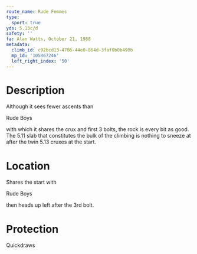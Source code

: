 ```yaml
---
route_name: Rude Femmes
type:
  sport: true
yds: 5.13c/d
safety: ''
fa: Alan Watts, October 21, 1988
metadata:
  climb_id: c92bcd13-4786-44e0-864d-3faf0b0b490b
  mp_id: '105867246'
  left_right_index: '50'
---
```

# Description
Although it sees fewer ascents than

Rude Boys

with which it shares the crux and first 3 bolts, the rock is every bit as good.  The 5.11 slab that constitutes the bulk of the climbing is nothing to sneeze at after the twin 5.13 cruxes at the start.

# Location
Shares the start with

Rude Boys

then heads up left after the 3rd bolt.

# Protection
Quickdraws
